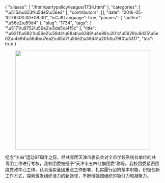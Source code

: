 {
    "aliases": [
        "/html/partypolicy/league/1734.html"
    ],
    "categories": [
        "\u515a\u653f\u5de5\u56e2"
    ],
    "contributors": [],
    "date": "2016-05-10T00:00:00+08:00",
    "isCJKLanguage": true,
    "params": {
        "author": "\u56e2\u59d4"
    },
    "slug": "1734",
    "tags": [
        "\u5171\u9752\u56e2\u5de5\u4f5c"
    ],
    "title": "\u6211\u6821\u56e2\u59d4\u88ab\u6388\u4e88\u201c\u5929\u6d25\u5e02\u4e94\u56db\u7ea2\u65d7\u56e2\u59d4\u201d\u79f0\u53f7",
    "toc": true
}


<img
    src="https://cdn.tfls.online/mirror/full/20610ebe4c73cd171c0cd0e8923f5a6ea0538380.jpg"
    style="display:block;margin-left:auto;margin-right:auto;"
    decoding="async"
    fetchpriority="auto"
    loading="lazy"
    height="321"
    width="439"
/>







纪念“五四”运动97周年之际，经共青团天津市委员会对全市学校系统各单位的共青团工作进行考核，我校团委被授予“天津市五四红旗团委”称号。我校团委紧密围绕党政中心工作，认真落实全团重点工作部署，扎实履行团的基本职能，积极创新工作方式，探索激发组织活力的新途径，不断增强团组织的吸引力和凝聚力。




  



